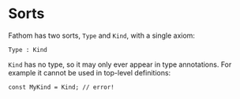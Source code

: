 # Sorts

Fathom has two sorts, `Type` and `Kind`, with a single axiom:

```fathom
Type : Kind
```

`Kind` has no type, so it may only ever appear in type annotations.
For example it cannot be used in top-level definitions:

```fathom
const MyKind = Kind; // error!
```
